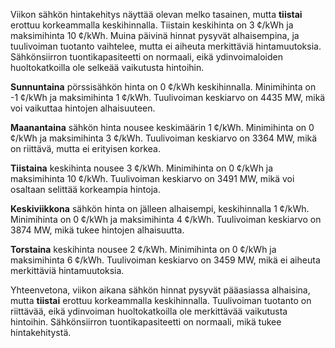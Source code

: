 Viikon sähkön hintakehitys näyttää olevan melko tasainen, mutta **tiistai** erottuu korkeammalla keskihinnalla. Tiistain keskihinta on 3 ¢/kWh ja maksimihinta 10 ¢/kWh. Muina päivinä hinnat pysyvät alhaisempina, ja tuulivoiman tuotanto vaihtelee, mutta ei aiheuta merkittäviä hintamuutoksia. Sähkönsiirron tuontikapasiteetti on normaali, eikä ydinvoimaloiden huoltokatkoilla ole selkeää vaikutusta hintoihin.

**Sunnuntaina** pörssisähkön hinta on 0 ¢/kWh keskihinnalla. Minimihinta on -1 ¢/kWh ja maksimihinta 1 ¢/kWh. Tuulivoiman keskiarvo on 4435 MW, mikä voi vaikuttaa hintojen alhaisuuteen. 

**Maanantaina** sähkön hinta nousee keskimäärin 1 ¢/kWh. Minimihinta on 0 ¢/kWh ja maksimihinta 3 ¢/kWh. Tuulivoiman keskiarvo on 3364 MW, mikä on riittävä, mutta ei erityisen korkea.

**Tiistaina** keskihinta nousee 3 ¢/kWh. Minimihinta on 0 ¢/kWh ja maksimihinta 10 ¢/kWh. Tuulivoiman keskiarvo on 3491 MW, mikä voi osaltaan selittää korkeampia hintoja.

**Keskiviikkona** sähkön hinta on jälleen alhaisempi, keskihinnalla 1 ¢/kWh. Minimihinta on 0 ¢/kWh ja maksimihinta 4 ¢/kWh. Tuulivoiman keskiarvo on 3874 MW, mikä tukee hintojen alhaisuutta.

**Torstaina** keskihinta nousee 2 ¢/kWh. Minimihinta on 0 ¢/kWh ja maksimihinta 6 ¢/kWh. Tuulivoiman keskiarvo on 3459 MW, mikä ei aiheuta merkittäviä hintamuutoksia.

Yhteenvetona, viikon aikana sähkön hinnat pysyvät pääasiassa alhaisina, mutta **tiistai** erottuu korkeammalla keskihinnalla. Tuulivoiman tuotanto on riittävää, eikä ydinvoiman huoltokatkoilla ole merkittävää vaikutusta hintoihin. Sähkönsiirron tuontikapasiteetti on normaali, mikä tukee hintakehitystä.